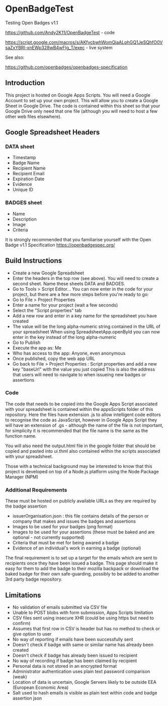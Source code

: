 # OpenBadgeTest
Testing Open Badges v1.1

https://github.com/Andy2K11/OpenBadgeTest - code

https://script.google.com/macros/s/AKfycbwhWomQjaALphGQ1JeSQhfO0VsaZxYBRl-xnEWp328wB4wFlg_T/exec - live system

See also:

https://github.com/openbadges/openbadges-specification

## Introduction

This project is hosted on Google Apps Scripts. You will need a Google Account to set up your own project. This will allow you to create a Google Sheet 
in Google Drive. The code is contained within this sheet so that your Google Drive only need that one file (although you will need to host a few other web 
files elsewhere).

## Google Spreadsheet Headers

### DATA sheet

* Timestamp
* Badge Name
* Recipient Name
* Recipient Email
* Expiration Date
* Evidence
* Unique ID

### BADGES sheet

* Name
* Description
* Image
* Criteria

It is strongly recommended that you familiarise yourself with the Open Badge v1.1 Specification https://openbadgespec.org/

## Build Instructions

* Create a new Google Spreadsheet
* Enter the headers in the top row (see above). You will need to create a second sheet. Name these sheets DATA and BADGES.
* Go to Tools > Script Editor...
You can now enter in the code for your project, but there are a few more steps before you're ready to go:
* Go to File > Project Properties
* Enter a name for your project (wait a few seconds)
* Select the "Script properties" tab
* Add a new row and enter in a key name for the spreadsheet you have created
* The value will be the long alpha-numeric string contained in the URL of your spreadsheet
When using SpreadsheetApp.openById you can now enter in the key instead of the long alpha-numeric
* Go to Publish
* Execute the app as: Me
* Who has access to the app: Anyone, even anonymous
* Once published, copy the web app URL
* Go back to File > Project Properties : Script properties and add a new key "baseUrl" with the value you just copied
This is also the address that users will need to navigate to when issueing new badges or assertions

### Code

The code that needs to be copied into the Google Apps Script associated with your spreadsheet is contained within the appsScripts folder of this repository.
Here the files have extension .js to allow intelligent code editors to recognise the code as JavaScript, however in Google Apps Script they will have 
an extension of .gs - although the name of the file is not important, for simplicity it is recommended that the file name is the same as the function name. 

You will also need the output.html file in the google folder that should be copied and pasted into ui.thml also contained within the scripts associated
with your spreadsheet.

Those with a technical background may be interested to know that this project is developed on top of a Node.js platform using the Node Package Manager (NPM)

### Additional Requirements
These must be hosted on publicly available URLs as they are required by the badge assertion
* issuerOrganisation.json : this file contains details of the person or company that makes and issues the badges and assertions
* Images to be used for your badges (png format)
* Images to be used for your assertions (these must be baked and are optional - not currently supported)
* Criteria that must be met for being awared a badge
* Evidence of an individual's work in earning a badge (optional)

The final requirement is to set up a target for the emails which are sent to recipients
once they have been issued a badge. This page should make it easy for them to add the badge
to their mozilla backpack or download the baked badge for their own safe-guarding, possibly to 
be added to another 3rd party badge repository.

## Limitations

* No validation of emails submitted via CSV file
* Unable to POST blobs with form submission, Apps Scripts limitation
* CSV files sent using insecure XHR (could be using https but need to confirm)
* Assumes that first row in CSV is header but has no method to check or give option to user
* No way of reporting if emails have been successfully sent
* Doesn't check if badge with same or similar name has already been created
* Doesn't check if badge has already been issued to recipient
* No way of recording if badge has been claimed by recipient
* Personal data is not stored in an encrypted format
* Administrator authentication uses plain text password comparison (weak)
* Location of data is uncertain, Google Servers likely to be outside EEA (European Economic Area)
* Salt used to hash emails is visible as plain text within code and badge assertion json